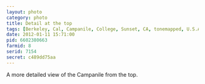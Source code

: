 ```yaml
---
layout: photo
category: photo
title: Detail at the top
tags: [Berkeley, Cal, Campanile, College, Sunset, CA, tonemapped, U.S.A., cycomachead, Michael Ball, Canon, 7D]
date: 2012-01-11 15:71:00
pid: 6602380663
farmid: 8
serid: 7154
secret: c489dd75aa
---
```


A more detailed view of the Campanile from the top.